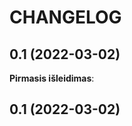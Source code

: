 CHANGELOG
=========


0.1 (2022-03-02)
-------------------

**Pirmasis išleidimas**:


0.1 (2022-03-02)
-------------------


